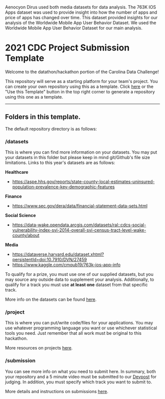Aenocyon Dirus used both media datasets for data analysis. The 763K IOS Apps dataset was used to provide insight into how the number of apps and price of apps has changed over time. This dataset provided insights for our analysis of the Worldwide Mobile App User Behavior Dataset. We used the Worldwide Mobile App User Behavior Dataset for our main analysis.


# 2021 CDC Project Submission Template

Welcome to the datathon/hackathon portion of the Carolina Data Challenge!

This repository will serve as a starting platform for your team's project. You can create your own repository using this as a template. Click [here](https://github.com/Carolina-Data-Challenge/project-template-21/generate) or the "Use this Template" button in the top right corner to generate a repository using this one as a template.

---

## Folders in this template.
The default repository directory is as follows:

### /datasets
This is where you can find more information on your datasets. You may put your datasets in this folder but please keep in mind git/Github's file size limitations. Links to this year's datasets are as follows:

**Healthcare**
- https://aspe.hhs.gov/reports/state-county-local-estimates-uninsured-population-prevalence-key-demographic-features

**Finance**
- https://www.sec.gov/dera/data/financial-statement-data-sets.html

**Social Science**
- https://data-wake.opendata.arcgis.com/datasets/ral::cdcs-social-vulnerability-index-svi-2014-overall-svi-census-tract-level-wake-county/about

**Media**
- https://dataverse.harvard.edu/dataset.xhtml?persistentId=doi:10.7910/DVN/27459
- https://www.kaggle.com/cmqub19/763k-ios-app-info

To qualify for a prize, you must use one of our supplied datasets, but you may source any outside data to supplement your analysis. Additionally, to qualify for a track you must use **at least one** dataset from that specific track.

More info on the datasets can be found [here](https://github.com/Carolina-Data-Challenge/project-template-21/tree/main/datasets).

### /project
This is where you can put/write code/files for your applications. You may use whatever programming language you want or use whichever statistical tools you need. Just remember that all work must be original to this hackathon.

More resources on projects [here](https://github.com/Carolina-Data-Challenge/project-template-21/tree/main/project).

### /submission
You can see more info on what you need to submit here. In summary, both your repository and a 5 minute video must be submitted to our [Devpost](https://cdcunc21.devpost.com/) for judging. In addition, you must specify which track you want to submit to.

More details and instructions on submissions [here](https://github.com/Carolina-Data-Challenge/project-template-21/tree/main/submission).


 

